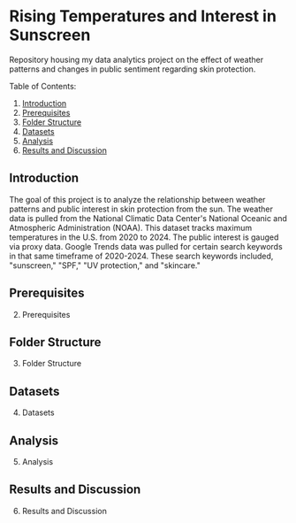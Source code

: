 # Rising Temperatures and Interest in Sunscreen
Repository housing my data analytics project on the effect of weather patterns and changes in public sentiment regarding skin protection.

Table of Contents:
1. [Introduction](#introduction)
2. [Prerequisites](#prerequisites)
3. [Folder Structure](#folder-structure)
4. [Datasets](#datasets)
5. [Analysis](#analysis)
6. [Results and Discussion](#results-and-discussion)

## Introduction
The goal of this project is to analyze the relationship between weather patterns and public interest in skin protection from the sun. The weather data is pulled from the National Climatic Data Center's National Oceanic and Atmospheric Administration (NOAA). This dataset tracks maximum temperatures in the U.S. from 2020 to 2024. The public interest is gauged via proxy data. Google Trends data was pulled for certain search keywords in that same timeframe of 2020-2024. These search keywords included, "sunscreen," "SPF," "UV protection," and "skincare." 

## Prerequisites
2. Prerequisites

## Folder Structure
3. Folder Structure

## Datasets
4. Datasets

## Analysis
5. Analysis

## Results and Discussion
6. Results and Discussion
